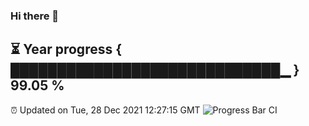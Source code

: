 ### Hi there 👋
⏳ Year progress { █████████████████████████████▁ } 99.05 %
---
⏰ Updated on Tue, 28 Dec 2021 12:27:15 GMT
![Progress Bar CI](https://github.com/liununu/liununu/workflows/Progress%20Bar%20CI/badge.svg)
